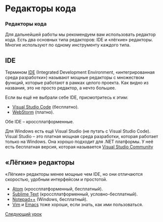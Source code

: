 # Редакторы кода

### Редакторы кода

Для дальнейшей работы мы рекомендуем вам использовать редактор кода.
Есть два основных типа редакторов: IDE и «лёгкие» редакторы. Многие используют по одному инструменту каждого типа.

## IDE

Термином [IDE](https://ru.wikipedia.org/wiki/Integrated_development_environment) (Integrated Development Environment, «интегрированная среда
разработки») называют мощные редакторы с множеством функций, которые
работают в рамках целого проекта. Как видно из названия, это не просто
редактор, а нечто большее.

Если вы ещё не выбрали себе IDE, присмотритесь к этим:

- [Visual Studio Code](https://code.visualstudio.com/) (бесплатно).
- [WebStorm](http://www.jetbrains.com/webstorm/) (платно).

Обе IDE – кроссплатформенные.

Для Windows есть ещё Visual Studio (не путать с Visual Studio Code).
Visual Studio – это платная мощная среда разработки, которая работает
только на Windows. Она хорошо подходит для .NET платформы. У неё есть
бесплатная версия, которая называется [Visual Studio Community](https://www.visualstudio.com/vs/community/)

## «Лёгкие» редакторы

«Лёгкие» редакторы менее мощные чем IDE, но они отличаются скоростью, удобным интерфейсом и простотой.

- [Atom](https://atom.io/) (кроссплатформенный, бесплатный).
- [Sublime Text](http://www.sublimetext.com/) (кроссплатформенный, условно-бесплатный).
- [Notepad++](https://notepad-plus-plus.org/) (Windows, бесплатный).
- [Vim](http://www.vim.org/) и [Emacs](https://www.gnu.org/software/emacs/) тоже хороши, если знать, как ими пользоваться.

[Следующий урок](../hello-world)
